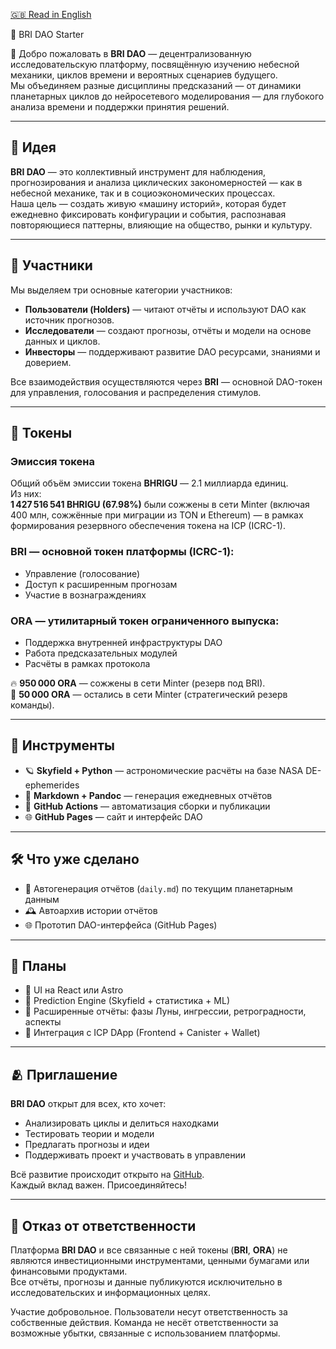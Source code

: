 [🇬🇧 Read in English](/en/)

🌌 BRI DAO Starter

🚀 Добро пожаловать в **BRI DAO** — децентрализованную исследовательскую платформу, посвящённую изучению небесной механики, циклов времени и вероятных сценариев будущего.  
Мы объединяем разные дисциплины предсказаний — от динамики планетарных циклов до нейросетевого моделирования — для глубокого анализа времени и поддержки принятия решений.

---

## 🌠 Идея

**BRI DAO** — это коллективный инструмент для наблюдения, прогнозирования и анализа циклических закономерностей — как в небесной механике, так и в социоэкономических процессах.  
Наша цель — создать живую «машину историй», которая будет ежедневно фиксировать конфигурации и события, распознавая повторяющиеся паттерны, влияющие на общество, рынки и культуру.

---

## 🧠 Участники

Мы выделяем три основные категории участников:

- **Пользователи (Holders)** — читают отчёты и используют DAO как источник прогнозов.  
- **Исследователи** — создают прогнозы, отчёты и модели на основе данных и циклов.  
- **Инвесторы** — поддерживают развитие DAO ресурсами, знаниями и доверием.

Все взаимодействия осуществляются через **BRI** — основной DAO-токен для управления, голосования и распределения стимулов.

---

## 💎 Токены

### **Эмиссия токена**
Общий объём эмиссии токена **BHRIGU** — 2.1 миллиарда единиц.  
Из них:  
**1 427 516 541 BHRIGU (67.98%)** были сожжены в сети Minter (включая 400 млн, сожжённые при миграции из TON и Ethereum) — в рамках формирования резервного обеспечения токена на ICP (ICRC-1).

### **BRI** — основной токен платформы (ICRC-1):
- Управление (голосование)  
- Доступ к расширенным прогнозам  
- Участие в вознаграждениях

### **ORA** — утилитарный токен ограниченного выпуска:
- Поддержка внутренней инфраструктуры DAO  
- Работа предсказательных модулей  
- Расчёты в рамках протокола

🔥 **950 000 ORA** — сожжены в сети Minter (резерв под BRI).  
💼 **50 000 ORA** — остались в сети Minter (стратегический резерв команды).

---

## 🧰 Инструменты

- 🪐 **Skyfield + Python** — астрономические расчёты на базе NASA DE-ephemerides  
- 📝 **Markdown + Pandoc** — генерация ежедневных отчётов  
- 🔄 **GitHub Actions** — автоматизация сборки и публикации  
- 🌐 **GitHub Pages** — сайт и интерфейс DAO

---

## 🛠️ Что уже сделано

- 📄 Автогенерация отчётов (`daily.md`) по текущим планетарным данным  
- 🕰️ Автоархив истории отчётов  
- 🌐 Прототип DAO-интерфейса (GitHub Pages)

---

## 📌 Планы

- 🔧 UI на React или Astro  
- 🤖 Prediction Engine (Skyfield + статистика + ML)  
- 🌙 Расширенные отчёты: фазы Луны, ингрессии, ретроградности, аспекты  
- 🔗 Интеграция с ICP DApp (Frontend + Canister + Wallet)

---

## 🫂 Приглашение

**BRI DAO** открыт для всех, кто хочет:

- Анализировать циклы и делиться находками  
- Тестировать теории и модели  
- Предлагать прогнозы и идеи  
- Поддерживать проект и участвовать в управлении  

Всё развитие происходит открыто на [GitHub](https://github.com/AiBhrigu/bri-dao-icp).  
Каждый вклад важен. Присоединяйтесь!

---

## 📜 Отказ от ответственности

Платформа **BRI DAO** и все связанные с ней токены (**BRI**, **ORA**) не являются инвестиционными инструментами, ценными бумагами или финансовыми продуктами.  
Все отчёты, прогнозы и данные публикуются исключительно в исследовательских и информационных целях.  

Участие добровольное. Пользователи несут ответственность за собственные действия. Команда не несёт ответственности за возможные убытки, связанные с использованием платформы.
